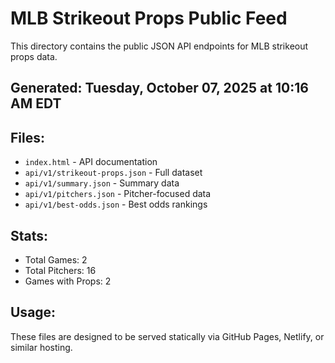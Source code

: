 # MLB Strikeout Props Public Feed

This directory contains the public JSON API endpoints for MLB strikeout props data.

## Generated: Tuesday, October 07, 2025 at 10:16 AM EDT

## Files:
- `index.html` - API documentation
- `api/v1/strikeout-props.json` - Full dataset
- `api/v1/summary.json` - Summary data
- `api/v1/pitchers.json` - Pitcher-focused data  
- `api/v1/best-odds.json` - Best odds rankings

## Stats:
- Total Games: 2
- Total Pitchers: 16
- Games with Props: 2

## Usage:
These files are designed to be served statically via GitHub Pages, Netlify, or similar hosting.
